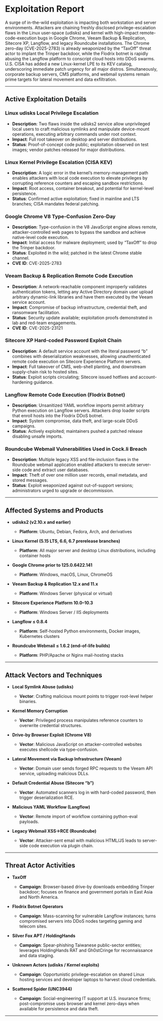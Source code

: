 # Exploitation Report  

A surge of in-the-wild exploitation is impacting both workstation and server environments. Attackers are chaining freshly disclosed privilege-escalation flaws in the Linux user-space (udisks) and kernel with high-impact remote-code-execution bugs in Google Chrome, Veeam Backup & Replication, Sitecore XP, Langflow, and legacy Roundcube installations. The Chrome zero-day (CVE-2025-2783) is already weaponized by the “TaxOff” threat actor to implant the Trinper backdoor, while the Flodrix botnet is rapidly abusing the Langflow platform to conscript cloud hosts into DDoS swarms. U.S. CISA has added a new Linux-kernel LPE to its KEV catalog, underscoring immediate patch urgency for all major distros. Simultaneously, corporate backup servers, CMS platforms, and webmail systems remain prime targets for lateral movement and data exfiltration.

---

## Active Exploitation Details  

### Linux udisks Local Privilege Escalation  
- **Description**: Two flaws inside the udisks2 service allow unprivileged local users to craft malicious symlinks and manipulate device-mount operations, executing arbitrary commands under root context.  
- **Impact**: Full root takeover on desktop and server distributions.  
- **Status**: Proof-of-concept code public; exploitation observed on test images; vendor patches released for major distributions.  

### Linux Kernel Privilege Escalation (CISA KEV)  
- **Description**: A logic error in the kernel’s memory-management path enables attackers with local code execution to elevate privileges by corrupting reference counters and escaping sandbox restrictions.  
- **Impact**: Root access, container breakout, and potential for kernel-level persistence.  
- **Status**: Confirmed active exploitation; fixed in mainline and LTS branches; CISA mandates federal patching.  

### Google Chrome V8 Type-Confusion Zero-Day  
- **Description**: Type-confusion in the V8 JavaScript engine allows remote, attacker-controlled web pages to bypass the sandbox and achieve native-level code execution.  
- **Impact**: Initial access for malware deployment; used by “TaxOff” to drop the Trinper backdoor.  
- **Status**: Exploited in the wild; patched in the latest Chrome stable channel.  
- **CVE ID**: CVE-2025-2783  

### Veeam Backup & Replication Remote Code Execution  
- **Description**: A network-reachable component improperly validates authentication tokens, letting any Active Directory domain user upload arbitrary dynamic-link libraries and have them executed by the Veeam service account.  
- **Impact**: Compromise of backup infrastructure, credential theft, and ransomware facilitation.  
- **Status**: Security update available; exploitation proofs demonstrated in lab and red-team engagements.  
- **CVE ID**: CVE-2025-23121  

### Sitecore XP Hard-coded Password Exploit Chain  
- **Description**: A default service account with the literal password “b” combines with deserialization weaknesses, allowing unauthenticated remote code execution on Sitecore Experience Platform servers.  
- **Impact**: Full takeover of CMS, web-shell planting, and downstream supply-chain risk to hosted sites.  
- **Status**: Exploit scripts circulating; Sitecore issued hotfixes and account-hardening guidance.  

### Langflow Remote Code Execution (Flodrix Botnet)  
- **Description**: Unsanitized YAML workflow imports permit arbitrary Python execution on Langflow servers. Attackers drop loader scripts that enroll hosts into the Flodrix DDoS botnet.  
- **Impact**: System compromise, data theft, and large-scale DDoS campaigns.  
- **Status**: Actively exploited; maintainers pushed a patched release disabling unsafe imports.  

### Roundcube Webmail Vulnerabilities Used in Cock.li Breach  
- **Description**: Multiple legacy XSS and file-inclusion flaws in the Roundcube webmail application enabled attackers to execute server-side code and extract user databases.  
- **Impact**: Theft of over one million user records, email metadata, and stored messages.  
- **Status**: Exploit weaponized against out-of-support versions; administrators urged to upgrade or decommission.  

---

## Affected Systems and Products  

- **udisks2 (v2.10.x and earlier)**  
  - **Platform**: Ubuntu, Debian, Fedora, Arch, and derivatives  

- **Linux Kernel (5.15 LTS, 6.6, 6.7 prerelease branches)**  
  - **Platform**: All major server and desktop Linux distributions, including container hosts  

- **Google Chrome prior to 125.0.6422.141**  
  - **Platform**: Windows, macOS, Linux, ChromeOS  

- **Veeam Backup & Replication 12.x and 11.x**  
  - **Platform**: Windows Server (physical or virtual)  

- **Sitecore Experience Platform 10.0–10.3**  
  - **Platform**: Windows Server / IIS deployments  

- **Langflow ≤ 0.8.4**  
  - **Platform**: Self-hosted Python environments, Docker images, Kubernetes clusters  

- **Roundcube Webmail ≤ 1.6.2 (end-of-life builds)**  
  - **Platform**: PHP/Apache or Nginx mail-hosting stacks  

---

## Attack Vectors and Techniques  

- **Local Symlink Abuse (udisks)**  
  - **Vector**: Crafting malicious mount points to trigger root-level helper binaries.  

- **Kernel Memory Corruption**  
  - **Vector**: Privileged process manipulates reference counters to overwrite credential structures.  

- **Drive-by Browser Exploit (Chrome V8)**  
  - **Vector**: Malicious JavaScript on attacker-controlled websites executes shellcode via type-confusion.  

- **Lateral Movement via Backup Infrastructure (Veeam)**  
  - **Vector**: Domain user sends forged RPC requests to the Veeam API service, uploading malicious DLLs.  

- **Default Credential Abuse (Sitecore “b”)**  
  - **Vector**: Automated scanners log in with hard-coded password, then trigger deserialization RCE.  

- **Malicious YAML Workflow (Langflow)**  
  - **Vector**: Remote import of workflow containing python-eval payloads.  

- **Legacy Webmail XSS→RCE (Roundcube)**  
  - **Vector**: Attacker-sent email with malicious HTML/JS leads to server-side code execution via plugin chain.  

---

## Threat Actor Activities  

- **TaxOff**  
  - **Campaign**: Browser-based drive-by downloads embedding Trinper backdoor; focuses on finance and government portals in East Asia and North America.  

- **Flodrix Botnet Operators**  
  - **Campaign**: Mass-scanning for vulnerable Langflow instances; turns compromised servers into DDoS nodes targeting gaming and telecom sites.  

- **Silver Fox APT / HoldingHands**  
  - **Campaign**: Spear-phishing Taiwanese public-sector entities; leverages HoldingHands RAT and Gh0stCringe for reconnaissance and data staging.  

- **Unknown Actors (udisks / Kernel exploits)**  
  - **Campaign**: Opportunistic privilege-escalation on shared Linux hosting services and developer laptops to harvest cloud credentials.  

- **Scattered Spider (UNC3944)**  
  - **Campaign**: Social-engineering IT support at U.S. insurance firms; post-compromise uses browser and kernel zero-days when available for persistence and data theft.  

---